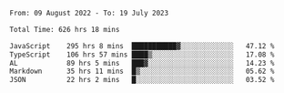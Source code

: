 
<!--START_SECTION:waka-->

```txt
From: 09 August 2022 - To: 19 July 2023

Total Time: 626 hrs 18 mins

JavaScript    295 hrs 8 mins  ███████████▓░░░░░░░░░░░░░   47.12 %
TypeScript    106 hrs 57 mins ████▒░░░░░░░░░░░░░░░░░░░░   17.08 %
AL            89 hrs 5 mins   ███▓░░░░░░░░░░░░░░░░░░░░░   14.23 %
Markdown      35 hrs 11 mins  █▒░░░░░░░░░░░░░░░░░░░░░░░   05.62 %
JSON          22 hrs 2 mins   █░░░░░░░░░░░░░░░░░░░░░░░░   03.52 %
```

<!--END_SECTION:waka-->











